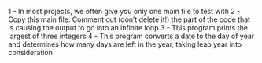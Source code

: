 1 - In most projects, we often give you only one main file to test with
2 - Copy this main file. Comment out (don’t delete it!) the part of the code that is causing the output to go into an infinite loop
3 - This program prints the largest of three integers
4 - This program converts a date to the day of year and determines how many days are left in the year, taking leap year into consideration
